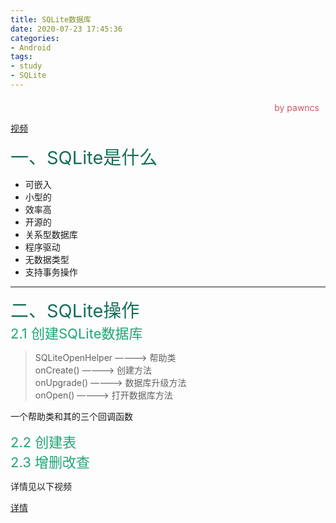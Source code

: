 ```yaml
---
title: SQLite数据库
date: 2020-07-23 17:45:36
categories:
- Android
tags:
- study
- SQLite
---
```

<style>
.title1{
    font-size:36px;
    color:#e7767f;
    /* 桃红 */

}
.title2{
    font-size:29px;
    color:#176f58;
    /* 祖母绿 */
}
.title3{
    font-size:22px;
    color:#21a675;
    /* 石绿 */
}
.title4{
    font-size:15px;
    color:#a8cd34;
    /* 柳绿 */
}
.name{

    margin-left: auto;
    text-align: right;
    color: #d05667;
    margin-right: 10px;
    margin-top: 20px;
    /*海棠红*/
}
</style>

<div class="name">by pawncs</div>

[视频](https://www.imooc.com/video/13277)
<div class="title2">一、SQLite是什么</div>

+ 可嵌入
+ 小型的
+ 效率高
+ 开源的
+ 关系型数据库
+ 程序驱动
+ 无数据类型
+ 支持事务操作

-----
<div class="title2">二、SQLite操作</div>

<div class="title3">2.1 创建SQLite数据库</div>

>SQLiteOpenHelper ————> 帮助类  
>onCreate()       ————> 创建方法  
>onUpgrade()      ————> 数据库升级方法  
>onOpen()         ————> 打开数据库方法  

一个帮助类和其的三个回调函数

<div class="title3">2.2 创建表</div>

<div class="title3">2.3 增删改查</div>

详情见以下视频

[详情](https://www.imooc.com/video/13277)
